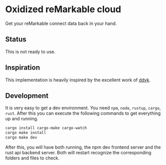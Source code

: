 # Oxidized reMarkable cloud

Get your reMarkable connect data back in your hand.

## Status

This is not ready to use.

## Inspiration

This implementation is heavily inspired by the excellent work of [ddvk](https://ddvk.github.io/rmfakecloud/).

## Development

It is very easy to get a dev environment. You need `npm`, `node`, `rustup`, `cargo`, `rust`. After this you can execute the following commands to get everything up and running.

```bash
cargo install cargo-make cargo-watch
cargo make install
cargo make dev
```

After this, you will have both running, the npm dev frontend server and the rust api backend server. Both will restart recognize the corresponding folders and files to check.
